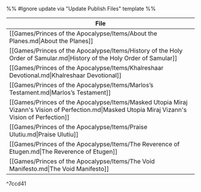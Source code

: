 %% #Ignore update via "Update Publish Files" template %% 

| File                                                                                                                                              |
| ------------------------------------------------------------------------------------------------------------------------------------------------- |
| [[Games/Princes of the Apocalypse/Items/About the Planes.md\|About the Planes]]                                                                   |
| [[Games/Princes of the Apocalypse/Items/History of the Holy Order of Samular.md\|History of the Holy Order of Samular]]                           |
| [[Games/Princes of the Apocalypse/Items/Khalreshaar Devotional.md\|Khalreshaar Devotional]]                                                       |
| [[Games/Princes of the Apocalypse/Items/Marlos’s Testament.md\|Marlos’s Testament]]                                                               |
| [[Games/Princes of the Apocalypse/Items/Masked Utopia Miraj Vizann's Vision of Perfection.md\|Masked Utopia Miraj Vizann's Vision of Perfection]] |
| [[Games/Princes of the Apocalypse/Items/Praise Ulutiu.md\|Praise Ulutiu]]                                                                         |
| [[Games/Princes of the Apocalypse/Items/The Reverence of Etugen.md\|The Reverence of Etugen]]                                                     |
| [[Games/Princes of the Apocalypse/Items/The Void Manifesto.md\|The Void Manifesto]]                                                               |

^7ccd41

